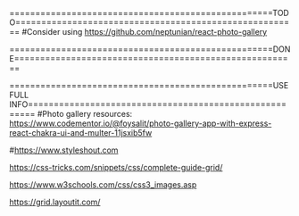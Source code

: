 ===================================================TODO=======================================================
#Consider using https://github.com/neptunian/react-photo-gallery

===================================================DONE=======================================================

===================================================USEFULL INFO=======================================================
#Photo gallery resources:
https://www.codementor.io/@foysalit/photo-gallery-app-with-express-react-chakra-ui-and-multer-11jsxib5fw

#https://www.styleshout.com

https://css-tricks.com/snippets/css/complete-guide-grid/

https://www.w3schools.com/css/css3_images.asp

https://grid.layoutit.com/